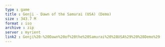 ```yaml
---
type : game
title : Genji - Dawn of the Samurai (USA) (Demo)
size : 343.7 M
format : iso
archive : zip
server : myrient
link2 : Genji%20-%20Dawn%20of%20the%20Samurai%20%28USA%29%20%28Demo%29
---
```


